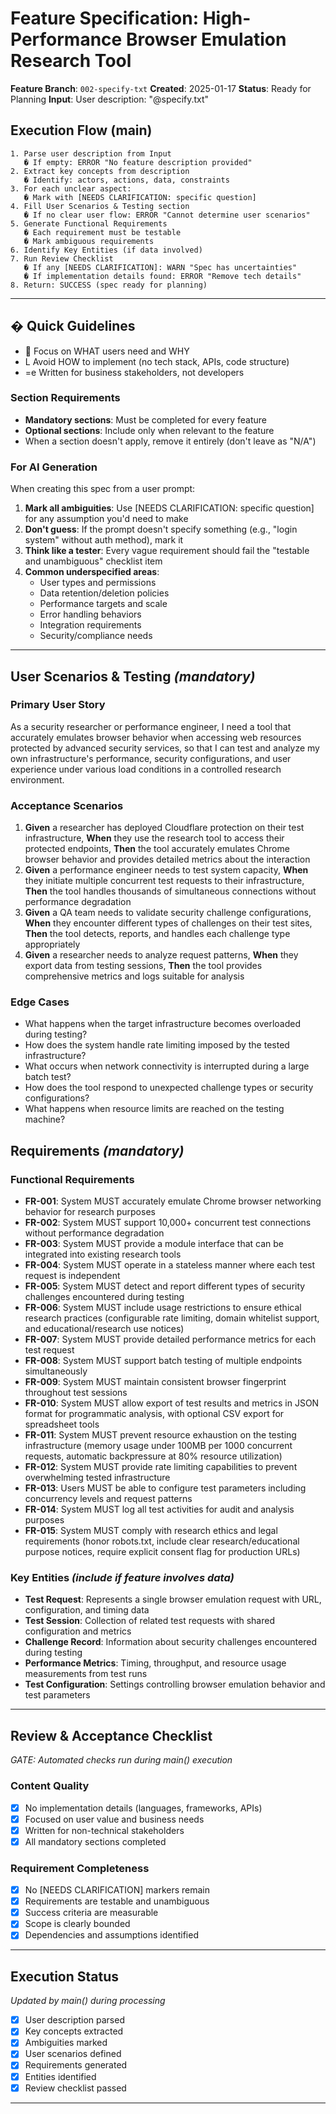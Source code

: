 # Feature Specification: High-Performance Browser Emulation Research Tool

**Feature Branch**: `002-specify-txt`
**Created**: 2025-01-17
**Status**: Ready for Planning
**Input**: User description: "@specify.txt"

## Execution Flow (main)
```
1. Parse user description from Input
   � If empty: ERROR "No feature description provided"
2. Extract key concepts from description
   � Identify: actors, actions, data, constraints
3. For each unclear aspect:
   � Mark with [NEEDS CLARIFICATION: specific question]
4. Fill User Scenarios & Testing section
   � If no clear user flow: ERROR "Cannot determine user scenarios"
5. Generate Functional Requirements
   � Each requirement must be testable
   � Mark ambiguous requirements
6. Identify Key Entities (if data involved)
7. Run Review Checklist
   � If any [NEEDS CLARIFICATION]: WARN "Spec has uncertainties"
   � If implementation details found: ERROR "Remove tech details"
8. Return: SUCCESS (spec ready for planning)
```

---

## � Quick Guidelines
-  Focus on WHAT users need and WHY
- L Avoid HOW to implement (no tech stack, APIs, code structure)
- =e Written for business stakeholders, not developers

### Section Requirements
- **Mandatory sections**: Must be completed for every feature
- **Optional sections**: Include only when relevant to the feature
- When a section doesn't apply, remove it entirely (don't leave as "N/A")

### For AI Generation
When creating this spec from a user prompt:
1. **Mark all ambiguities**: Use [NEEDS CLARIFICATION: specific question] for any assumption you'd need to make
2. **Don't guess**: If the prompt doesn't specify something (e.g., "login system" without auth method), mark it
3. **Think like a tester**: Every vague requirement should fail the "testable and unambiguous" checklist item
4. **Common underspecified areas**:
   - User types and permissions
   - Data retention/deletion policies
   - Performance targets and scale
   - Error handling behaviors
   - Integration requirements
   - Security/compliance needs

---

## User Scenarios & Testing *(mandatory)*

### Primary User Story
As a security researcher or performance engineer, I need a tool that accurately emulates browser behavior when accessing web resources protected by advanced security services, so that I can test and analyze my own infrastructure's performance, security configurations, and user experience under various load conditions in a controlled research environment.

### Acceptance Scenarios
1. **Given** a researcher has deployed Cloudflare protection on their test infrastructure, **When** they use the research tool to access their protected endpoints, **Then** the tool accurately emulates Chrome browser behavior and provides detailed metrics about the interaction
2. **Given** a performance engineer needs to test system capacity, **When** they initiate multiple concurrent test requests to their infrastructure, **Then** the tool handles thousands of simultaneous connections without performance degradation
3. **Given** a QA team needs to validate security challenge configurations, **When** they encounter different types of challenges on their test sites, **Then** the tool detects, reports, and handles each challenge type appropriately
4. **Given** a researcher needs to analyze request patterns, **When** they export data from testing sessions, **Then** the tool provides comprehensive metrics and logs suitable for analysis

### Edge Cases
- What happens when the target infrastructure becomes overloaded during testing?
- How does the system handle rate limiting imposed by the tested infrastructure?
- What occurs when network connectivity is interrupted during a large batch test?
- How does the tool respond to unexpected challenge types or security configurations?
- What happens when resource limits are reached on the testing machine?

## Requirements *(mandatory)*

### Functional Requirements
- **FR-001**: System MUST accurately emulate Chrome browser networking behavior for research purposes
- **FR-002**: System MUST support 10,000+ concurrent test connections without performance degradation
- **FR-003**: System MUST provide a module interface that can be integrated into existing research tools
- **FR-004**: System MUST operate in a stateless manner where each test request is independent
- **FR-005**: System MUST detect and report different types of security challenges encountered during testing
- **FR-006**: System MUST include usage restrictions to ensure ethical research practices (configurable rate limiting, domain whitelist support, and educational/research use notices)
- **FR-007**: System MUST provide detailed performance metrics for each test request
- **FR-008**: System MUST support batch testing of multiple endpoints simultaneously
- **FR-009**: System MUST maintain consistent browser fingerprint throughout test sessions
- **FR-010**: System MUST allow export of test results and metrics in JSON format for programmatic analysis, with optional CSV export for spreadsheet tools
- **FR-011**: System MUST prevent resource exhaustion on the testing infrastructure (memory usage under 100MB per 1000 concurrent requests, automatic backpressure at 80% resource utilization)
- **FR-012**: System MUST provide rate limiting capabilities to prevent overwhelming tested infrastructure
- **FR-013**: Users MUST be able to configure test parameters including concurrency levels and request patterns
- **FR-014**: System MUST log all test activities for audit and analysis purposes
- **FR-015**: System MUST comply with research ethics and legal requirements (honor robots.txt, include clear research/educational purpose notices, require explicit consent flag for production URLs)

### Key Entities *(include if feature involves data)*
- **Test Request**: Represents a single browser emulation request with URL, configuration, and timing data
- **Test Session**: Collection of related test requests with shared configuration and metrics
- **Challenge Record**: Information about security challenges encountered during testing
- **Performance Metrics**: Timing, throughput, and resource usage measurements from test runs
- **Test Configuration**: Settings controlling browser emulation behavior and test parameters

---

## Review & Acceptance Checklist
*GATE: Automated checks run during main() execution*

### Content Quality
- [x] No implementation details (languages, frameworks, APIs)
- [x] Focused on user value and business needs
- [x] Written for non-technical stakeholders
- [x] All mandatory sections completed

### Requirement Completeness
- [x] No [NEEDS CLARIFICATION] markers remain
- [x] Requirements are testable and unambiguous
- [x] Success criteria are measurable
- [x] Scope is clearly bounded
- [x] Dependencies and assumptions identified

---

## Execution Status
*Updated by main() during processing*

- [x] User description parsed
- [x] Key concepts extracted
- [x] Ambiguities marked
- [x] User scenarios defined
- [x] Requirements generated
- [x] Entities identified
- [x] Review checklist passed

---